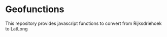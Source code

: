 Geofunctions
============

This repository provides javascript functions to convert from Rijksdriehoek to LatLong
